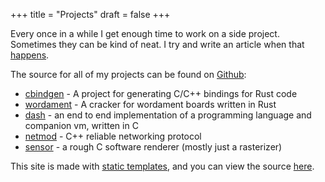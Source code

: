 +++
title = "Projects"
draft = false
+++

Every once in a while I get enough time to work on a side project. Sometimes they can be kind of neat. I try and write an article when that [happens](../tags/project).

The source for all of my projects can be found on [Github](https://github.com/eqrion):

* [cbindgen](https://github.com/eqrion/cbindgen) - A project for generating C/C++ bindings for Rust code
* [wordament](https://github.com/eqrion/wordament) - A cracker for wordament boards written in Rust
* [dash](https://github.com/eqrion/dash) - an end to end implementation of a programming language and companion vm, written in C
* [netmod](https://github.com/eqrion/netmod) - C++ reliable networking protocol
* [sensor](https://github.com/eqrion/sensor) - a rough C software renderer (mostly just a rasterizer)

This site is made with [static templates](https://gohugo.io), and you can view the source [here](https://github.com/eqrion/dreamingofbits).
